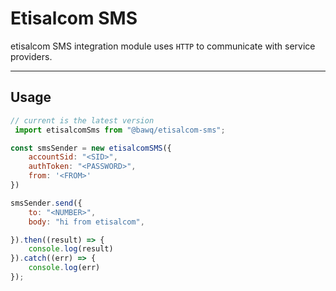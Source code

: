 # Etisalcom SMS

etisalcom SMS integration module uses `HTTP` to communicate with service providers.

***

## Usage

```javascript
// current is the latest version
 import etisalcomSms from "@bawq/etisalcom-sms";

const smsSender = new etisalcomSMS({
    accountSid: "<SID>",
    authToken: "<PASSWORD>",
    from: '<FROM>'
})

smsSender.send({
    to: "<NUMBER>",
    body: "hi from etisalcom",

}).then((result) => {
    console.log(result)
}).catch((err) => {
    console.log(err)
});
```
